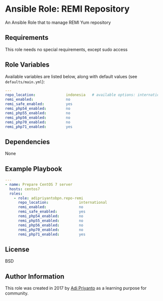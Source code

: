 Ansible Role: REMI Repository
=========

An Ansible Role that to manage REMI Yum repository

Requirements
------------

This role needs no special requirements, except sudo access

Role Variables
--------------

Available variables are listed below, along with default values (see `defaults/main.yml`):


```yaml
---
repo_location:              indonesia   # available options: international, indonesia, vagrant
remi_enabled:               no
remi_safe_enabled:          yes
remi_php54_enabled:         no
remi_php55_enabled:         no
remi_php56_enabled:         no
remi_php70_enabled:         no
remi_php71_enabled:         yes
```

Dependencies
------------

None

Example Playbook
----------------

```yaml
---
- name: Prepare CentOS 7 server
  hosts: centos7
  roles:
    - role: adipriyantobpn.repo-remi
      repo_location:              international
      remi_enabled:               no
      remi_safe_enabled:          yes
      remi_php54_enabled:         no
      remi_php55_enabled:         no
      remi_php56_enabled:         no
      remi_php70_enabled:         no
      remi_php71_enabled:         yes
```

License
-------

BSD

Author Information
------------------

This role was created in 2017 by [Adi Priyanto](https://github.com/adipriyantobpn) as a learning purpose for community.